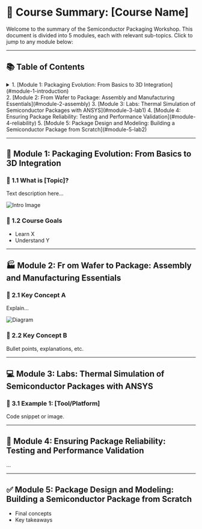 # 📘 Course Summary: [Course Name]

Welcome to the summary of the Semiconductor Packaging Workshop. This document is divided into 5 modules, each with relevant sub-topics. Click to jump to any module below:

---

## 📚 Table of Contents

<details> 
   <summary> 1. [Module 1: Packaging Evolution: From Basics to 3D Integration](#module-1-introduction) </summary>
                  - [Introduction To Semiconductor Packaging And Industry Overview](#1a-intro)
                  - [Understanding Package Requirements And Foundational Package Types](#1b-requirements)
                  - [Evolving Package Architectures - From Single Chip To Multi-Chip Modules](#1c-architectures)
                  - [Interposers Re-distribution Layers And 2.5D/3D Packaging Approaches](#1d-advanced-pkg)
                  - [Comparative Analysis And Selecting The Right Packaging Solution](#1e-pkg-selection)
      </details>
2. [Module 2: From Wafer to Package: Assembly and Manufacturing Essentials](#module-2-assembly)
3. [Module 3: Labs: Thermal Simulation of Semiconductor Packages with ANSYS](#module-3-lab1)
4. [Module 4: Ensuring Package Reliability: Testing and Performance Validation](#module-4-reliability)
5. [Module 5: Package Design and Modeling: Building a Semiconductor Package from Scratch](#module-5-lab2)

---

## 🧠 Module 1: Packaging Evolution: From Basics to 3D Integration

### 🔹 1.1 What is [Topic]?

Text description here...

![Intro Image](assets/module1-img1.png)

### 🔹 1.2 Course Goals

- Learn X
- Understand Y

---

## 🏭 Module 2: Fr om Wafer to Package: Assembly and Manufacturing Essentials

### 🔹 2.1 Key Concept A

Explain...

![Diagram](assets/module2-diagram.jpg)

### 🔹 2.2 Key Concept B

Bullet points, explanations, etc.

---

## 💻 Module 3: Labs: Thermal Simulation of Semiconductor Packages with ANSYS

### 🔹 3.1 Example 1: [Tool/Platform]

Code snippet or image.

---

## 🚀 Module 4: Ensuring Package Reliability: Testing and Performance Validation

...

---

## ✅ Module 5: Package Design and Modeling: Building a Semiconductor Package from Scratch

- Final concepts
- Key takeaways
